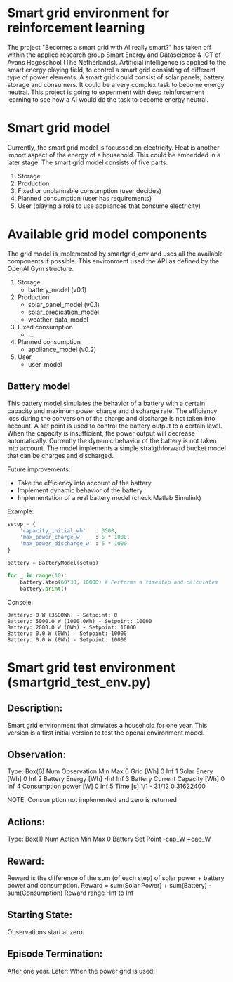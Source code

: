 # Smart grid environment for reinforcement learning

The project "Becomes a smart grid with AI really smart?" has taken off within the applied research group
Smart Energy and Datascience & ICT of Avans Hogeschool (The Netherlands). Artificial intelligence is applied
to the smart energy playing field, to control a smart grid consisting of different type of power elements.
A smart grid could consist of solar panels, battery storage and consumers. It could be a very complex task
to become energy neutral. This project is going to experiment with deep reinforcement learning to see how
a AI would do the task to become energy neutral.

# Smart grid model

Currently, the smart grid model is focussed on electricity. Heat is another import aspect of the energy of 
a household. This could be embedded in a later stage. The smart grid model consists of five parts:
1. Storage
2. Production
3. Fixed or unplannable consumption (user decides)
4. Planned consumption (user has requirements)
5. User (playing a role to use appliances that consume electricity)

# Available grid model components

The grid model is implemented by smartgrid_env and uses all the available components if possible. This
environment used the API as defined by the OpenAI Gym structure.

1. Storage
    * battery_model (v0.1)
2. Production
    * solar_panel_model (v0.1)
    * solar_predication_model
    * weather_data_model
3. Fixed consumption
    * ...
4. Planned consumption
    * appliance_model (v0.2)
5. User
    * user_model

## Battery model

This battery model simulates the behavior of a battery with a certain capacity and maximum power charge and discharge rate.
The efficiency loss during the conversion of the charge and discharge is not taken into account. A set point is used to 
control the battery output to a certain level. When the capacity is insufficient, the power output will decrease automatically.
Currently the dynamic behavior of the battery is not taken into account. The model implements a simple straigthforward
bucket model that can be charges and discharged.

Future improvements:
* Take the efficiency into account of the battery
* Implement dynamic behavior of the battery
* Implementation of a real battery model (check Matlab Simulink)

Example:
```python
setup = {
    'capacity_initial_wh'   : 3500,
    'max_power_charge_w'    : 5 * 1000,
    'max_power_discharge_w' : 5 * 1000
}

battery = BatteryModel(setup)

for _ in range(10):
    battery.step(60*30, 10000) # Performs a timestep and calculates
    battery.print()
```

Console:
```
Battery: 0 W (3500Wh) - Setpoint: 0
Battery: 5000.0 W (1000.0Wh) - Setpoint: 10000
Battery: 2000.0 W (0Wh) - Setpoint: 10000
Battery: 0.0 W (0Wh) - Setpoint: 10000
Battery: 0.0 W (0Wh) - Setpoint: 10000
```

# Smart grid test environment (smartgrid_test_env.py)

## Description:
Smart grid environment that simulates a household for one year. This version is a first initial version to test the openai environment model.

## Observation: 
Type: Box(6)
Num	Observation                     Min         Max
0   Grid [Wh]                       0           Inf
1	Solar Enery [Wh]                0           Inf
2   Battery Energy [Wh]             -Inf        Inf
3   Battery Current Capacity [Wh]   0           Inf
4   Consumption power [W]           0           Inf
5   Time [s] 1/1 - 31/12            0           31622400 

NOTE: Consumption not implemented and zero is returned

## Actions:
Type: Box(1)
Num	Action                      Min         Max
0	Battery Set Point           -cap_W      +cap_W
        
## Reward:
Reward is the difference of the sum (of each step) of solar power + battery power and consumption.
Reward = sum(Solar Power) + sum(Battery) - sum(Consumption)
Reward range -Inf to Inf

## Starting State:
Observations start at zero.

## Episode Termination:
After one year.
Later: When the power grid is used!
